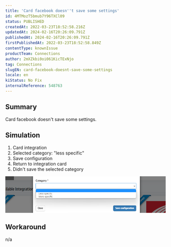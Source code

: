 ```yaml
---
title: 'Card facebook doesn''t save some settings'
id: 4MTMozT5bmub7Y96TXCl09
status: PUBLISHED
createdAt: 2022-03-23T18:52:58.216Z
updatedAt: 2024-02-16T20:26:09.791Z
publishedAt: 2024-02-16T20:26:09.791Z
firstPublishedAt: 2022-03-23T18:52:58.849Z
contentType: knownIssue
productTeam: Connections
author: 2mXZkbi0oi061KicTExNjo
tag: Connections
slugEN: card-facebook-doesnt-save-some-settings
locale: en
kiStatus: No Fix
internalReference: 548763
---
```


## Summary


Card facebook doesn't save some settings.



## Simulation



1. Card integration
2. Selected category: "less specific"
3. Save configuration
4. Return to integration card
5. Didn't save the selected category

 ![](https://raw.githubusercontent.com/vtexdocs/known-issues/refs/heads/main/docs/en/known-issues/Connections/card-facebook-doesnt-save-some-settings_1.png)



## Workaround


n/a

